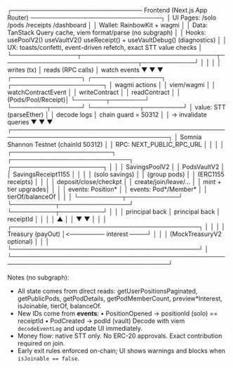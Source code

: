 ┌────────────────────────────── Frontend (Next.js App Router) ──────────────────────────────┐
│  UI Pages: /solo  /pods  /receipts  /dashboard                                             │
│  Wallet: RainbowKit + wagmi                                                                │
│  Data: TanStack Query cache, viem format/parse (no subgraph)                               │
│  Hooks: usePoolV2()  useVaultV2()  useReceipt()  +  useVaultDebug() (diagnostics)          │
│  UX: toasts/confetti, event-driven refetch, exact STT value checks                         │
└───────────────┬───────────────────────────────┬───────────────────────────────┬────────────┘
                │                               │                               │
                │ writes (tx)                   │ reads (RPC calls)             │ watch events
                ▼                               ▼                               ▼
        ┌────────────────┐               ┌────────────────┐               ┌─────────────────────┐
        │  wagmi actions │               │  viem/wagmi    │               │  watchContractEvent │
        │  writeContract │               │  readContract  │               │  (Pods/Pool/Receipt)│
        └───────┬────────┘               └────────┬───────┘               └───────────┬─────────┘
                │  value: STT (parseEther)        │                                   │ decode logs
                │  chain guard = 50312            │                                   │ -> invalidate queries
                ▼                                  ▼                                   ▼
        ┌──────────────────────────────────────────────────────────────────────────────────────┐
        │                          Somnia Shannon Testnet (chainId 50312)                      │
        │      RPC: NEXT_PUBLIC_RPC_URL                                                         │
        │                                                                                       │
        │  ┌───────────────────────┐   ┌───────────────────────────┐   ┌─────────────────────┐ │
        │  │  SavingsPoolV2        │   │        PodsVaultV2        │   │ SavingsReceipt1155  │ │
        │  │  (solo savings)       │   │  (group pods)             │   │ (ERC1155 receipts)  │ │
        │  │ deposit/close/checkpt │   │ create/join/leave/...     │   │ mint + tier upgrades│ │
        │  │ events: Position*     │   │ events: Pod*/Member*      │   │ tierOf/balanceOf    │ │
        │  └──────────┬────────────┘   └──────────┬────────────────┘   └──────────┬──────────┘ │
        │             │ principal back             │ principal back                 │ receiptId │
        │             │                            │                                 ▲          │
        │             ▼                            ▼                                 │          │
        │        ┌───────────────────────────────────────────┐                       │          │
        │        │              Treasury (payOut)            │<──────── interest ────┘          │
        │        │       (MockTreasuryV2 optional)           │                                  │
        │        └───────────────────────────────────────────┘                                  │
        └──────────────────────────────────────────────────────────────────────────────────────┘

Notes (no subgraph):
- All state comes from direct reads: getUserPositionsPaginated, getPublicPods, getPodDetails,
  getPodMemberCount, preview*Interest, isJoinable, tierOf, balanceOf.
- New IDs come from **events**:
  • PositionOpened → positionId (solo) == receiptId
  • PodCreated → podId (vault)
  Decode with viem `decodeEventLog` and update UI immediately.
- Money flow: native STT only. No ERC-20 approvals. Exact contribution required on join.
- Early exit rules enforced on-chain; UI shows warnings and blocks when `isJoinable == false`.
